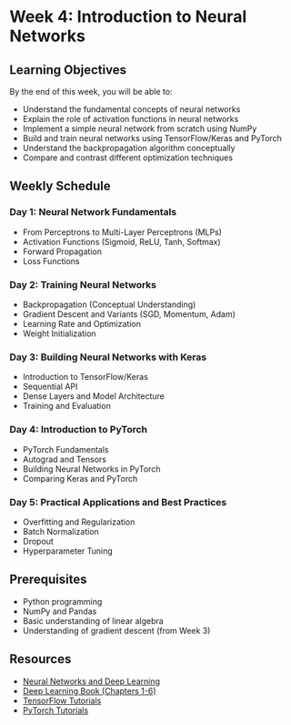 # Week 4: Introduction to Neural Networks

## Learning Objectives
By the end of this week, you will be able to:
- Understand the fundamental concepts of neural networks
- Explain the role of activation functions in neural networks
- Implement a simple neural network from scratch using NumPy
- Build and train neural networks using TensorFlow/Keras and PyTorch
- Understand the backpropagation algorithm conceptually
- Compare and contrast different optimization techniques

## Weekly Schedule

### Day 1: Neural Network Fundamentals
- From Perceptrons to Multi-Layer Perceptrons (MLPs)
- Activation Functions (Sigmoid, ReLU, Tanh, Softmax)
- Forward Propagation
- Loss Functions

### Day 2: Training Neural Networks
- Backpropagation (Conceptual Understanding)
- Gradient Descent and Variants (SGD, Momentum, Adam)
- Learning Rate and Optimization
- Weight Initialization

### Day 3: Building Neural Networks with Keras
- Introduction to TensorFlow/Keras
- Sequential API
- Dense Layers and Model Architecture
- Training and Evaluation

### Day 4: Introduction to PyTorch
- PyTorch Fundamentals
- Autograd and Tensors
- Building Neural Networks in PyTorch
- Comparing Keras and PyTorch

### Day 5: Practical Applications and Best Practices
- Overfitting and Regularization
- Batch Normalization
- Dropout
- Hyperparameter Tuning

## Prerequisites
- Python programming
- NumPy and Pandas
- Basic understanding of linear algebra
- Understanding of gradient descent (from Week 3)

## Resources
- [Neural Networks and Deep Learning](http://neuralnetworksanddeeplearning.com/)
- [Deep Learning Book (Chapters 1-6)](https://www.deeplearningbook.org/)
- [TensorFlow Tutorials](https://www.tensorflow.org/tutorials)
- [PyTorch Tutorials](https://pytorch.org/tutorials/)
